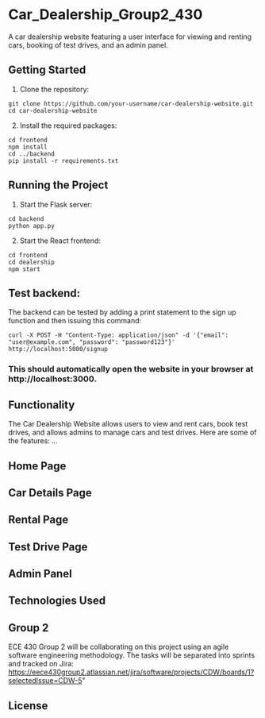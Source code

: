 # Car_Dealership_Group2_430

A car dealership website featuring a user interface for viewing and renting cars, booking of test drives, and an admin panel.



## Getting Started

1. Clone the repository:

```
git clone https://github.com/your-username/car-dealership-website.git
cd car-dealership-website
```

2. Install the required packages:

```
cd frontend
npm install
cd ../backend
pip install -r requirements.txt
```

## Running the Project

1. Start the Flask server:

```
cd backend
python app.py
```

2. Start the React frontend:

```
cd frontend
cd dealership
npm start
```

## Test backend:

The backend can be tested by adding a print statement to the sign up function and then issuing this command:

```
curl -X POST -H "Content-Type: application/json" -d '{"email": "user@example.com", "password": "password123"}' http://localhost:5000/signup

```

### This should automatically open the website in your browser at http://localhost:3000.

## Functionality

The Car Dealership Website allows users to view and rent cars, book test drives, and allows admins to manage cars and test drives. Here are some of the features: ...

## Home Page

## Car Details Page

## Rental Page

## Test Drive Page

## Admin Panel

## Technologies Used

## Group 2

ECE 430 Group 2 will be collaborating on this project using an agile software engineering methodology. The tasks will be separated into sprints and tracked on Jira: https://eece430group2.atlassian.net/jira/software/projects/CDW/boards/1?selectedIssue=CDW-5"

## License
